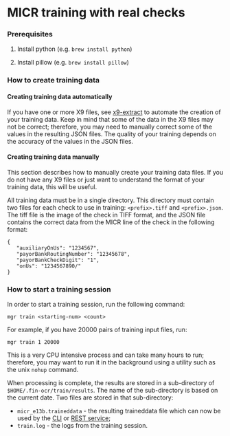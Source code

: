 # MICR training with real checks

### Prerequisites

1. Install python (e.g. `brew install python`)

2. Install pillow (e.g. `brew install pillow`)

### How to create training data

#### Creating training data automatically

If you have one or more X9 files, see [x9-extract](../x9-extract/README.md) to automate the creation of your training data.  Keep in mind that some of the data in the X9 files may not be correct; therefore, you may need to manually correct some of the values in the resulting JSON files.  The quality of your training depends on the accuracy of the values in the JSON files.

#### Creating training data manually

This section describes how to manually create your training data files.  If you do not have any X9 files or just want to understand the format of your training data, this will be useful.

All training data must be in a single directory.  This directory must contain 
two files for each check to use in training: `<prefix>.tiff` and `<prefix>.json`.  The tiff file is the image of the check in TIFF format, and
the JSON file contains the correct data from the MICR line of the check in the following format:

```
{
   "auxiliaryOnUs": "1234567",
   "payorBankRoutingNumber": "12345678",
   "payorBankCheckDigit": "1",
   "onUs": "1234567890/"
}
```

### How to start a training session

In order to start a training session, run the following command:

```
mgr train <starting-num> <count>
```

For example, if you have 20000 pairs of training input files, run:

```
mgr train 1 20000
```

This is a very CPU intensive process and can take many hours to run; therefore, you may want to run it in the background using a utility such as the unix `nohup` command.

When processing is complete, the results are stored in a sub-directory of `$HOME/.fin-ocr/train/results`.  The name of the sub-directory is based on the current date.  Two files are stored in that sub-directory: 
* `micr_e13b.traineddata` - the resulting traineddata file which can now be used by the [CLI](https://github.com/discoverfinancial/fin-ocr-cli) or [REST service](https://github.com/discoverfinancial/fin-ocr-web);
* `train.log` - the logs from the training session.